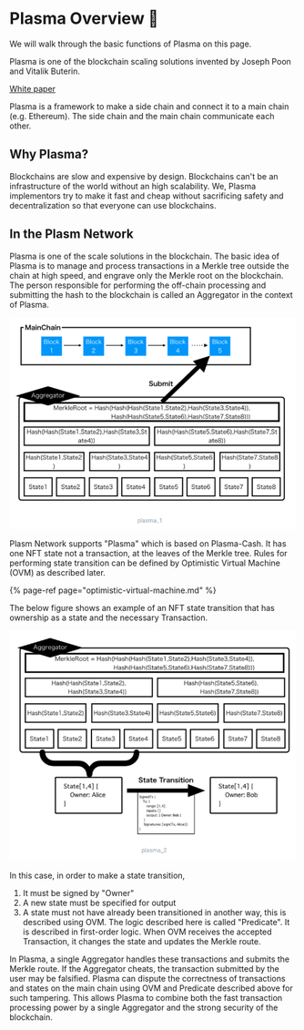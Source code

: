 # Plasma Overview 🔮

We will walk through the basic functions of Plasma on this page.

Plasma is one of the blockchain scaling solutions invented by Joseph Poon and Vitalik Buterin. 

[White paper](https://plasma.io/plasma.pdf)

Plasma is a framework to make a side chain and connect it to a main chain \(e.g. Ethereum\). The side chain and the main chain communicate each other.

## Why Plasma?

Blockchains are slow and expensive by design. Blockchains can't be an infrastructure of the world without an high scalability. We, Plasma implementors try to make it fast and cheap without sacrificing safety and decentralization so that everyone can use blockchains.

## In the Plasm Network

Plasma is one of the scale solutions in the blockchain. The basic idea of ​​Plasma is to manage and process transactions in a Merkle tree outside the chain at high speed, and engrave only the Merkle root on the blockchain. The person responsible for performing the off-chain processing and submitting the hash to the blockchain is called an Aggregator in the context of Plasma.

![](../.gitbook/assets/sukurnshotto-2020-05-31-183650png.png)

Plasm Network supports "Plasma" which is based on Plasma-Cash. It has one NFT state not a transaction, at the leaves of the Merkle tree. Rules for performing state transition can be defined by Optimistic Virtual Machine \(OVM\) as described later. 

{% page-ref page="optimistic-virtual-machine.md" %}

The below figure shows an example of an NFT state transition that has ownership as a state and the necessary Transaction.

![](../.gitbook/assets/sukurnshotto-2020-05-31-183843png.png)

In this case, in order to make a state transition, 

1. It must be signed by "Owner"   
2. A new state must be specified for output   
3. A state must not have already been transitioned in another way, this is described using OVM. The logic described here is called "Predicate". It is described in first-order logic. When OVM receives the accepted Transaction, it changes the state and updates the Merkle route.

In Plasma, a single Aggregator handles these transactions and submits the Merkle route. If the Aggregator cheats, the transaction submitted by the user may be falsified. Plasma can dispute the correctness of transactions and states on the main chain using OVM and Predicate described above for such tampering. This allows Plasma to combine both the fast transaction processing power by a single Aggregator and the strong security of the blockchain.


